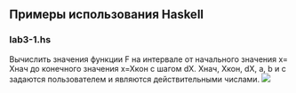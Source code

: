 ## Примеры использования Haskell

### lab3-1.hs
Вычислить значения функции F на интервале от начального значения х= Хнач до конечного значения х=Хкон с шагом dХ. Хнач, Хкон, dХ, a, b и c задаются пользователем и являются действительными числами.
![](http://mathurl.com/render.cgi?%0AF%20%3D%20%5Cbegin%7Bcases%7D%0A%20%26%20-ax%5E%7B2%7D%20-2b%20%5Ctext%7B%20if%20%7D%20x%20%3C%201%2C%20c%20%5Cneq%200%20%5C%5C%0A%20%26%20%5Cfrac%7Bx-a%7D%7Bx%7D%20%5Ctext%7B%20if%20%7D%20x%20%3E%203%2C%20c%20%3D%200%20%5C%5C%0A%20%26%20%5Ctext%7Botherwise%20%7D%20%5Cfrac%7B-3x%7D%7Bb%7D%0A%5Cend%7Bcases%7D%5Cnocache)
